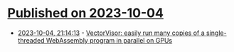 # [Published on 2023-10-04](index.md)

* [2023-10-04, 21:14:13](https://lobste.rs/s/sir5qn/vectorvisor_easily_run_many_copies) - [VectorVisor: easily run many copies of a single-threaded WebAssembly program in parallel on GPUs](https://github.com/SamGinzburg/VectorVisor)
